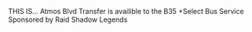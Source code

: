 THIS
IS...
Atmos Blvd
Transfer is availible to the B35 +Select Bus Service
Sponsored by Raid Shadow Legends